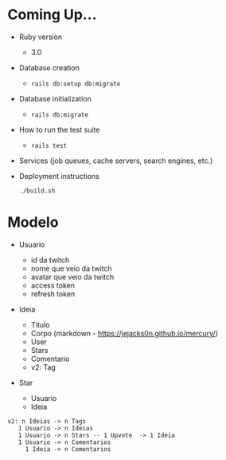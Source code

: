 # Coming Up...

* Ruby version
  - 3.0

* Database creation
  - `rails db:setup db:migrate`

* Database initialization
  - `rails db:migrate`

* How to run the test suite
  - `rails test`

* Services (job queues, cache servers, search engines, etc.)

* Deployment instructions
  ```shell
  ./build.sh
  ```

# Modelo

* Usuario
  - id da twitch
  - nome que veio da twitch
  - avatar que veio da twitch
  - access token
  - refresh token

* Ideia
  - Titulo
  - Corpo (markdown - https://jejacks0n.github.io/mercury/)
  * User
  * Stars
  * Comentario
  * v2: Tag

* Star
  - Usuario
  - Ideia

```text
v2: n Ideias -> n Tags
   1 Usuario -> n Ideias
   1 Usuario -> n Stars -- 1 Upvote  -> 1 Ideia
   1 Usuario -> n Comentarios
     1 Ideia -> n Comentarios
```
